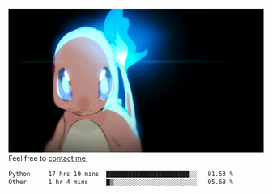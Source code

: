 [gif]: https://raw.githubusercontent.com/uysalserkan/uysalserkan/master/charmander-2.gif

![gif]
Feel free to [contact me.](mailto:uysalserkan08@gmail.com)
<!--
<div align="center">
<p>Profile Visitor Counter</p>
<img src="https://profile-counter.glitch.me/uysalserkan/count.svg" alt="hit counter" align="center">
</div>
-->
<!--START_SECTION:waka-->

```text
Python     17 hrs 19 mins  ███████████████████████░░   91.53 %
Other      1 hr 4 mins     █▒░░░░░░░░░░░░░░░░░░░░░░░   05.68 %
```

<!--END_SECTION:waka-->

